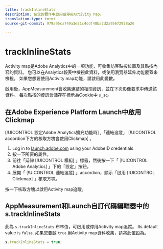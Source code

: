 ```yaml
---
title: trackInlineStats
description: 在您的實作中啟用或停用Activity Map。
translation-type: tm+mt
source-git-commit: 979a95ca749a3e21c4ddf48ba2d2a95672938a20

---
```



# trackInlineStats

Activity map是Adobe Analytics中的一項功能，可收集訪客點按位置及其點按內容的資料。 您可以在Analytics報表中檢視此資料，或使用瀏覽器延伸功能覆蓋來檢視。 如果您想要使用Activity map功能，請啟用此變數。

啟用後，AppMeasurement會收集連結的相關資訊，並在下次影像要求中傳送該資料。 每次點按的資訊會儲存在標示為Cookie中 `s_sq`。

## 在Adobe Experience Platform Launch中啟用Clickmap

[!UICONTROL 設定Adobe Analytics擴充功能時] ,「連結追蹤」 [!UICONTROL accordion下方的核取方塊會啟用Clickmap] 。

1. Log in to [launch.adobe.com](https://launch.adobe.com) using your AdobeID credentials.
2. 按一下所要的屬性。
3. 前往「延伸 [!UICONTROL 模組] 」標籤，然後按一下「 [!UICONTROL Adobe Analytics] 」下的「設定」按鈕。
4. 展開「 [!UICONTROL 連結追蹤] 」accordion，顯示「啟用 [!UICONTROL Clickmap] 」核取方塊。

按一下核取方塊以啟用Activity map追蹤。

## AppMeasurement和Launch自訂代碼編輯器中的s.trackInlineStats

此為 `s.trackInlineStats` 布林值，可啟用或停用Activity map追蹤。 Its default value is `false`. 如果您要啟 `true` 用Activity map資料收集，請將此值設為。

```js
s.trackInlineStats = true;
```
